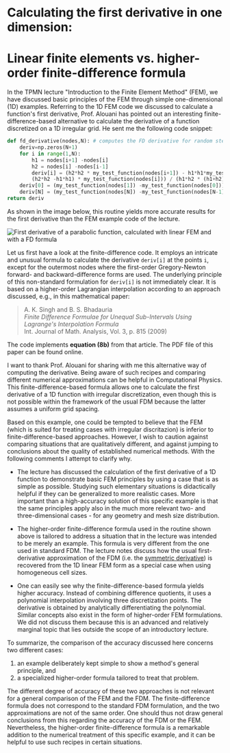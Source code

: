 # Calculating the first derivative in one dimension: 
# Linear finite elements vs. higher-order finite-difference formula

In the TPMN lecture "Introduction to the Finite Element Method" (FEM), we have discussed basic principles of the FEM through simple one-dimensional (1D) examples. Referring to the 1D FEM code we discussed to calculate a function's first derivative, Prof. Alouani has pointed out an interesting finite-difference-based alternative to calculate the derivative of a function discretized on a 1D irregular grid. He sent me the following code snippet:

````python
def fd_derivative(nodes,N): # computes the FD derivative for random step
    deriv=np.zeros(N+1)
    for i in range(1,N):
        h1 = nodes[i+1] -nodes[i]
        h2 = nodes[i] -nodes[i-1]
        deriv[i] = (h2*h2 * my_test_function(nodes[i+1]) - h1*h1*my_test_function(nodes[i-1]) -
        (h2*h2 -h1*h1) * my_test_function(nodes[i])) / (h1*h2 * (h1+h2)) 
    deriv[0] = (my_test_function(nodes[1]) -my_test_function(nodes[0])) / (nodes[1] - nodes[0])
    deriv[N] = (my_test_function(nodes[N]) -my_test_function(nodes[N-1])) / (nodes[N] - nodes[N-1])
return deriv
```` 


As shown in the image below, this routine yields more accurate results for the first derivative than the FEM example code of the lecture.  
  
![First derivative of a parabolic function, calculated with linear FEM and with a FD formula](figures/Figure_1.png "numerical first derivative")


Let us first have a look at the finite-difference code. It employs an intricate and unusual formula to calculate the derivative `deriv[i]` at the points `i`, except for the outermost nodes where the first-order Gregory-Newton forward- and backward-difference forms are used. The underlying principle of this non-standard formulation for `deriv[i]` is not immediately clear. It is based on a higher-order Lagrangian interpolation according to an approach discussed, e.g., in this mathematical paper:

> A. K. Singh and B. S. Bhadauria  
> *Finite Difference Formulae for Unequal Sub-Intervals Using Lagrange's Interpolation Formula*  
> Int. Journal of Math. Analysis, Vol. 3, p. 815 (2009)  

The code implements __equation (8b)__ from that article. The PDF file of this paper can be found online.

I want to thank Prof. Alouani for sharing with me this alternative way of computing the derivative. Being aware of such recipes and comparing different numerical approximations can be helpful in Computational Physics. This finite-difference-based formula allows one to calculate the first derivative of a 1D function with irregular discretization, even though this is not possible within the framework of the usual FDM because the latter assumes a uniform grid spacing. 

Based on this example, one could be tempted to believe that the FEM (which is suited for treating cases with irregular discritazion) is inferior to finite-difference-based approaches. However, I wish to caution against comparing situations that are qualitatively different, and against jumping to conclusions about the quality of established numerical methods. With the following comments I attempt to clarify why.

* The lecture has discussed the calculation of the first derivative of a 1D function to demonstrate basic FEM principles by using a case that is as simple as possible. Studying such elementary situations is didactically helpful if they can be generalized to more realistic cases. More important than a high-accuracy solution of this specific example is that the same principles apply also in the much more relevant two- and three-dimensional cases - for any geometry and mesh size distribution.

* The higher-order finite-difference formula used in the routine shown above is tailored to address a situation that in the lecture was intended to be merely an example. This formula is very different from the one used in standard FDM. The lecture notes discuss how the usual first-derivative approximation of the FDM (i.e. the [symmetric derivative](https://en.wikipedia.org/wiki/Symmetric_derivative)) is recovered from the 1D linear FEM form as a special case when using homogeneous cell sizes.

* One can easily see why the finite-difference-based formula yields higher accuracy. Instead of combining difference quotients, it uses a polynomial interpolation involving three discretization points. The derivative is obtained by analytically differentiating the polynomial. Similar concepts also exist in the form of higher-order FEM formulations. We did not discuss them because this is an advanced and relatively marginal topic that lies outside the scope of an introductory lecture.

To summarize, the comparison of the accuracy discussed here concerns two different cases:  

1. an example deliberately kept simple to show a method's general principle, and   
2. a specialized higher-order formula tailored to treat that problem.

The different degree of accuracy of these two approaches is not relevant for a general comparison of the FEM and the FDM. The finite-difference formula does not correspond to the standard FDM formulation, and the two approximations are not of the same order. One should thus not draw general conclusions from this regarding the accuracy of the FDM or the FEM. Nevertheless, the higher-order finite-difference formula is a remarkable addition to the numerical treatment of this specific example, and it can be helpful to use such recipes in certain situations. 
